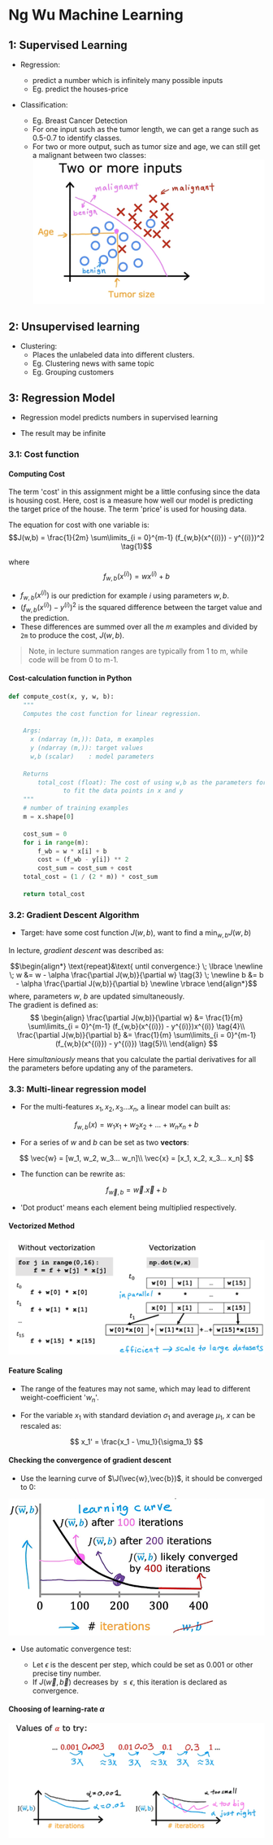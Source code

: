# Ng Wu Machine Learning 

## 1: Supervised Learning 

- Regression: 
    - predict a number which is infinitely many possible inputs
    - Eg. predict the houses-price 

- Classification:
    - Eg. Breast Cancer Detection
    - For one input such as the tumor length, we can get a range such as 0.5-0.7 to identify classes.
    - For two or more output, such as tumor size and age, we can still get a malignant between two classes:
    ![](image/2023-07-17-20-31-14.png)

## 2: Unsupervised learning 

- Clustering: 
    - Places the unlabeled data into different clusters.
    - Eg. Clustering news with same topic 
    - Eg. Grouping customers 

## 3: Regression Model 

- Regression model predicts numbers in supervised learning 

- The result may be infinite 

### 3.1: Cost function 

#### Computing Cost

The term 'cost' in this assignment might be a little confusing since the data is housing cost. Here, cost is a measure how well our model is predicting the target price of the house. The term 'price' is used for housing data.

The equation for cost with one variable is:
  $$J(w,b) = \frac{1}{2m} \sum\limits_{i = 0}^{m-1} (f_{w,b}(x^{(i)}) - y^{(i)})^2 \tag{1}$$ 
 
where 
  $$f_{w,b}(x^{(i)}) = wx^{(i)} + b \tag{2}$$
  
- $f_{w,b}(x^{(i)})$ is our prediction for example $i$ using parameters $w,b$.  
- $(f_{w,b}(x^{(i)}) -y^{(i)})^2$ is the squared difference between the target value and the prediction.   
- These differences are summed over all the $m$ examples and divided by `2m` to produce the cost, $J(w,b)$.  
>Note, in lecture summation ranges are typically from 1 to m, while code will be from 0 to m-1.

#### Cost-calculation function in Python 

```Python
def compute_cost(x, y, w, b): 
    """
    Computes the cost function for linear regression.
    
    Args:
      x (ndarray (m,)): Data, m examples 
      y (ndarray (m,)): target values
      w,b (scalar)    : model parameters  
    
    Returns
        total_cost (float): The cost of using w,b as the parameters for linear regression
               to fit the data points in x and y
    """
    # number of training examples
    m = x.shape[0] 
    
    cost_sum = 0 
    for i in range(m): 
        f_wb = w * x[i] + b   
        cost = (f_wb - y[i]) ** 2  
        cost_sum = cost_sum + cost  
    total_cost = (1 / (2 * m)) * cost_sum  

    return total_cost
```

### 3.2: Gradient Descent Algorithm

- Target: have some cost function $J(w,b)$, want to find a $\min_{w,b}J(w,b)$

In lecture, *gradient descent* was described as:

$$\begin{align*} \text{repeat}&\text{ until convergence:} \; \lbrace \newline
\;  w &= w -  \alpha \frac{\partial J(w,b)}{\partial w} \tag{3}  \; \newline 
 b &= b -  \alpha \frac{\partial J(w,b)}{\partial b}  \newline \rbrace
\end{align*}$$
where, parameters $w$, $b$ are updated simultaneously.  
The gradient is defined as:
$$
\begin{align}
\frac{\partial J(w,b)}{\partial w}  &= \frac{1}{m} \sum\limits_{i = 0}^{m-1} (f_{w,b}(x^{(i)}) - y^{(i)})x^{(i)} \tag{4}\\
  \frac{\partial J(w,b)}{\partial b}  &= \frac{1}{m} \sum\limits_{i = 0}^{m-1} (f_{w,b}(x^{(i)}) - y^{(i)}) \tag{5}\\
\end{align}
$$

Here *simultaniously* means that you calculate the partial derivatives for all the parameters before updating any of the parameters.


### 3.3: Multi-linear regression model 

- For the multi-features $x_1, x_2, x_3...x_n$, a linear model can built as:

$$
f_{w,b}(x) = w_1x_1 + w_2x_2 + ... +w_nx_n +b 
$$

- For a series of $w$ and $b$ can be set as two **vectors**:

$$
\vec{w} = [w_1, w_2, w_3... w_n]\\
\vec{x} = [x_1, x_2, x_3... x_n]
$$

- The function can be rewrite as:

$$
f_{\vec{w},b} = \vec{w}. \vec{x} +b 
$$

- 'Dot product' means each element being multiplied respectively.

#### Vectorized Method 

![](image/2023-07-20-10-06-25.png)

#### Feature Scaling 

- The range of the features may not same, which may lead to different weight-coefficient '$w_n$'.

- For the variable $x_1$ with standard deviation $\sigma_1$ and average $\mu_1$, $x$ can be rescaled as:

$$
x_1' = \frac{x_1 - \mu_1}{\sigma_1}
$$

#### Checking the convergence of gradient descent 

- Use the learning curve of $\J(\vec{w},\vec{b})$, it should be converged to 0:

![](image/2023-07-21-09-33-28.png)

- Use automatic convergence test: 

  - Let $\epsilon$ is the descent per step, which could be set as 0.001 or other precise tiny number.
  - If $J(\vec{w},\vec{b})$ decreases by $\le \epsilon$, this iteration is declared as convergence.


#### Choosing of learning-rate $\alpha$ 

![](image/2023-07-21-09-41-59.png)
